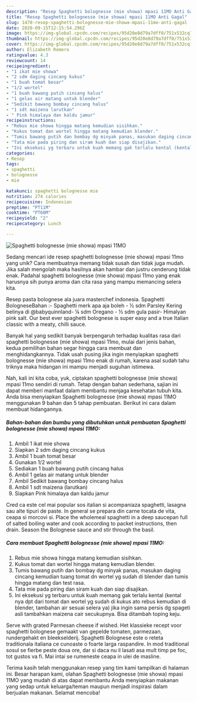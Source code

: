 ```yaml
---
description: "Resep Spaghetti bolognesse (mie showa) mpasi 11MO Anti Gagal"
title: "Resep Spaghetti bolognesse (mie showa) mpasi 11MO Anti Gagal"
slug: 1478-resep-spaghetti-bolognesse-mie-showa-mpasi-11mo-anti-gagal
date: 2020-09-15T12:15:54.296Z
image: https://img-global.cpcdn.com/recipes/95d20e8d79a7dff0/751x532cq70/spaghetti-bolognesse-mie-showa-mpasi-11mo-foto-resep-utama.jpg
thumbnail: https://img-global.cpcdn.com/recipes/95d20e8d79a7dff0/751x532cq70/spaghetti-bolognesse-mie-showa-mpasi-11mo-foto-resep-utama.jpg
cover: https://img-global.cpcdn.com/recipes/95d20e8d79a7dff0/751x532cq70/spaghetti-bolognesse-mie-showa-mpasi-11mo-foto-resep-utama.jpg
author: Elizabeth Romero
ratingvalue: 4.3
reviewcount: 14
recipeingredient:
- "1 ikat mie showa"
- "2 sdm daging cincang kukus"
- "1 buah tomat besar"
- "1/2 wortel"
- "1 buah bawang putih cincang halus"
- "1 gelas air matang untuk blender"
- "Sedikit bawang bombay cincang halus"
- "1 sdt maizena larutkan"
- " Pink himalaya dan kaldu jamur"
recipeinstructions:
- "Rebus mie showa hingga matang kemudian sisihkan."
- "Kukus tomat dan wortel hingga matang kemudian blender."
- "Tumis bawang putih dan bombay dg minyak panas, masukan daging cincang kemudian tuang tomat dn wortel yg sudah di blender dan tumis hingga matang dan test rasa."
- "Tata mie pada piring dan siram kuah dan siap disajikan."
- "Ini eksekusi yg terbaru untuk kuah memang gak terlalu kental (kental nya dpt dari tomat dan wortel yg sudah di kukus ato rebus kemudian di blender, tambahan air sesuai selera ya) jika ingin sama persis dg spageti asli tambahkan maizena cair secukupnya. Bisa ditambah toping keju."
categories:
- Resep
tags:
- spaghetti
- bolognesse
- mie

katakunci: spaghetti bolognesse mie 
nutrition: 274 calories
recipecuisine: Indonesian
preptime: "PT11M"
cooktime: "PT60M"
recipeyield: "2"
recipecategory: Lunch

---
```



![Spaghetti bolognesse (mie showa) mpasi 11MO](https://img-global.cpcdn.com/recipes/95d20e8d79a7dff0/751x532cq70/spaghetti-bolognesse-mie-showa-mpasi-11mo-foto-resep-utama.jpg)

Sedang mencari ide resep spaghetti bolognesse (mie showa) mpasi 11mo yang unik? Cara membuatnya memang tidak susah dan tidak juga mudah. Jika salah mengolah maka hasilnya akan hambar dan justru cenderung tidak enak. Padahal spaghetti bolognesse (mie showa) mpasi 11mo yang enak harusnya sih punya aroma dan cita rasa yang mampu memancing selera kita.

Resep pasta bolognese ala juara masterchef indonesia. Spaghetti BologneseBahan :- Spaghetti merk apa aja boleh - ½ sdm Parsley Kering belinya di @babyquinnland- ¼ sdm Oregano - ½ sdm gula pasir- Himalyan pink salt. Our best ever spaghetti bolognese is super easy and a true Italian classic with a meaty, chilli sauce.

Banyak hal yang sedikit banyak berpengaruh terhadap kualitas rasa dari spaghetti bolognesse (mie showa) mpasi 11mo, mulai dari jenis bahan, kedua pemilihan bahan segar hingga cara membuat dan menghidangkannya. Tidak usah pusing jika ingin menyiapkan spaghetti bolognesse (mie showa) mpasi 11mo enak di rumah, karena asal sudah tahu triknya maka hidangan ini mampu menjadi suguhan istimewa.


Nah, kali ini kita coba, yuk, ciptakan spaghetti bolognesse (mie showa) mpasi 11mo sendiri di rumah. Tetap dengan bahan sederhana, sajian ini dapat memberi manfaat dalam membantu menjaga kesehatan tubuh kita. Anda bisa menyiapkan Spaghetti bolognesse (mie showa) mpasi 11MO menggunakan 9 bahan dan 5 tahap pembuatan. Berikut ini cara dalam membuat hidangannya.

<!--inarticleads1-->

##### Bahan-bahan dan bumbu yang dibutuhkan untuk pembuatan Spaghetti bolognesse (mie showa) mpasi 11MO:

1. Ambil 1 ikat mie showa
1. Siapkan 2 sdm daging cincang kukus
1. Ambil 1 buah tomat besar
1. Gunakan 1/2 wortel
1. Sediakan 1 buah bawang putih cincang halus
1. Ambil 1 gelas air matang untuk blender
1. Ambil Sedikit bawang bombay cincang halus
1. Ambil 1 sdt maizena (larutkan)
1. Siapkan  Pink himalaya dan kaldu jamur


Cred ca este cel mai popular sos italian si acompaniaza spaghetti, lasagna sau alte tipuri de paste. In general se prepara din carne tocata de vita, ceapa si morcovi si. Place the wholemeal spaghetti in a deep saucepan full of salted boiling water and cook according to packet instructions, then drain. Season the Bolognese sauce and stir through the basil. 

<!--inarticleads2-->

##### Cara membuat Spaghetti bolognesse (mie showa) mpasi 11MO:

1. Rebus mie showa hingga matang kemudian sisihkan.
1. Kukus tomat dan wortel hingga matang kemudian blender.
1. Tumis bawang putih dan bombay dg minyak panas, masukan daging cincang kemudian tuang tomat dn wortel yg sudah di blender dan tumis hingga matang dan test rasa.
1. Tata mie pada piring dan siram kuah dan siap disajikan.
1. Ini eksekusi yg terbaru untuk kuah memang gak terlalu kental (kental nya dpt dari tomat dan wortel yg sudah di kukus ato rebus kemudian di blender, tambahan air sesuai selera ya) jika ingin sama persis dg spageti asli tambahkan maizena cair secukupnya. Bisa ditambah toping keju.


Serve with grated Parmesan cheese if wished. Het klassieke recept voor spaghetti bolognese gemaakt van gepelde tomaten, parmezaan, rundergehakt en bleekselderij. Spaghetti Bolognese este o reteta traditionala italiana ce cunoaste o foarte larga raspandire. In mod traditional sosul se fierbe peste doua ore, dar si daca nu il lasati asa mult timp pe foc, tot gustos va fi. Mai intai se rumeneste ceapa in ulei de masline. 

Terima kasih telah menggunakan resep yang tim kami tampilkan di halaman ini. Besar harapan kami, olahan Spaghetti bolognesse (mie showa) mpasi 11MO yang mudah di atas dapat membantu Anda menyiapkan makanan yang sedap untuk keluarga/teman maupun menjadi inspirasi dalam berjualan makanan. Selamat mencoba!
